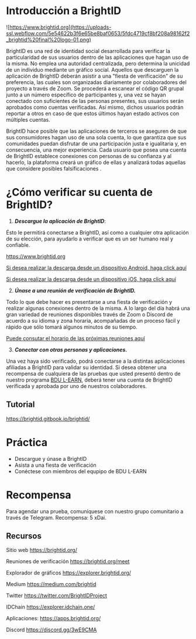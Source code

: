 # Introducción a BrightID 

![https://www.brightid.org](https://uploads-ssl.webflow.com/5e54622b3f6e65be8baf0653/5fdc4719cf8bf208a98162f2_brightid%20final%20logo-01.png)

BrightID es una red de identidad social desarrollada para verificar la particularidad de sus usuarios dentro de las aplicaciones que hagan uso de la misma. No emplea una autoridad centralizada, pero determina la unicidad de un individuo mediante un gráfico social. Aquellos que descarguen la aplicación de BrightID deberán asistir a una "fiesta de verificación" de su preferencia, las cuales son organizadas diariamente por colaboradores del proyecto a través de Zoom. Se procederá a escanear el código QR grupal junto a un número específico de participantes y, una vez se hayan conectado con suficientes de las personas presentes, sus usuarios serán aprobados como cuentas verificadas. Así mismo, dichos usuarios podrán reportar a otros en caso de que estos últimos hayan estado activos con múltiples cuentas. 

BrightID hace posible que las aplicaciones de terceros se aseguren de que sus consumidores hagan uso de una sola cuenta, lo que garantiza que sus comunidades puedan disfrutar de una participación justa e igualitaria y, en consecuencia, una mejor experiencia. Cada usuario que posea una cuenta de BrightID establece conexiones con personas de su confianza y al hacerlo, la plataforma creará un gráfico de ellas y analizará todas aquellas que considere posibles falsificaciones .

# ¿Cómo verificar su cuenta de BrightID? 

1. ***Descargue la aplicación de BrightID***:

Ésto le permitirá conectarse a BrightID, así como a cualquier otra aplicación de su elección, para ayudarlo a verificar que es un ser humano real y confiable.

https://www.brightid.org

[Si desea realizar la descarga desde un dispositivo Android, haga click aquí](https://play.google.com/store/apps/details?id=org.brightid)

[Si desea realizar la descarga desde un dispositivo iOS, haga click aquí](https://apps.apple.com/us/app/brightid/id1428946820)

2. ***Únase a una reunión de verificación de BrightID.***

Todo lo que debe hacer es presentarse a una fiesta de verificación y realizar algunas conexiones dentro de la misma. A lo largo del día habrá una gran variedad de reuniones disponibles través de Zoom o Discord de acuerdo a su idioma y zona horaria, acompañadas de un proceso fácil y rápido que sólo tomará algunos minutos de su tiempo. 

[Puede consutar el horario de las próximas reuniones aquí](https://rare.fyi/brightID)

3. ***Conectar con otras personas y aplicaciones.***

Una vez haya sido verificado, podrá conectarse a la distintas aplicaciones afiliadas a BrightID para validar su identidad. Si desea obtener una recompensa de cualquiera de las pruebas que usted presentó dentro de nuestro programa [BDU L-EARN](https://github.com/jose1406/learn-and-earn/blob/master/Lessons/Espa%C3%B1ol/Aprende_y_Gana/L1:Intro_A_BDU_Aprende_Y_Gana.md), deberá tener una cuenta de BrightID verificada y aprobada por uno de nuestros colaboradores.

## Tutorial 
https://brightid.gitbook.io/brightid/ 


# Práctica

* Descargue y únase a BrightID
* Asista a una fiesta de verificación
* Conéctese con miembros del equpipo de BDU L-EARN

# Recompensa

Para agendar una prueba, comuníquese con nuestro grupo comunitario a través de Telegram.
Recompensa: 5 xDai.

## Recursos

Sitio web https://brightid.org/

Reuniones de verificación https://brightid.org/meet 

Explorador de gráficos https://explorer.brightid.org/ 

Medium https://medium.com/brightid

Twitter https://twitter.com/BrightIDProject

IDChain https://explorer.idchain.one/

Aplicaciones: https://apps.brightid.org/

Discord https://discord.gg/3wE9CMA

